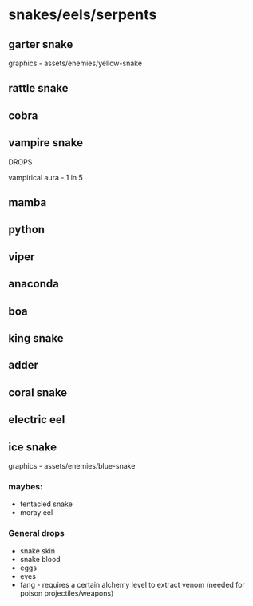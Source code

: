 # snakes/eels/serpents

## garter snake

graphics - assets/enemies/yellow-snake

## rattle snake

## cobra

## vampire snake

DROPS

vampirical aura - 1 in 5

## mamba

## python

## viper

## anaconda

## boa

## king snake

## adder

## coral snake

## electric eel

## ice snake

graphics - assets/enemies/blue-snake


### maybes:

- tentacled snake
- moray eel

### General drops

- snake skin
- snake blood
- eggs
- eyes
- fang - requires a certain alchemy level to extract venom (needed for poison projectiles/weapons)